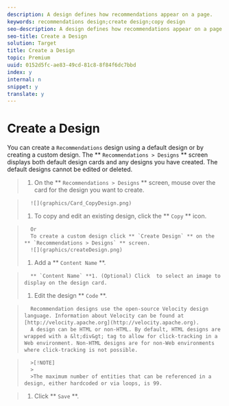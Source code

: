 ```yaml
---
description: A design defines how recommendations appear on a page.
keywords: recommendations design;create design;copy design
seo-description: A design defines how recommendations appear on a page.
seo-title: Create a Design
solution: Target
title: Create a Design
topic: Premium
uuid: 0152d5fc-ae83-49cd-81c8-8f84f6dc7bbd
index: y
internal: n
snippet: y
translate: y
---
```


# Create a Design

You can create a `Recommendations` design using a default design or by creating a custom design. The ** `Recommendations > Designs` ** screen displays both default design cards and any designs you have created. The default designs cannot be edited or deleted. 

>1. On the ** `Recommendations > Designs` ** screen, mouse over the card for the design you want to create.

>       ![](graphics/Card_CopyDesign.png) 
>1. To copy and edit an existing design, click the ** `Copy` ** icon.

>       Or
>       To create a custom design click ** `Create Design` ** on the ** `Recommendations > Designs` ** screen. 
>       ![](graphics/createDesign.png) 
>1. Add a ** `Content Name` **.

>       ** `Content Name` **1. (Optional) Click  to select an image to display on the design card.
>1. Edit the design ** `Code` **.

>       Recommendation designs use the open-source Velocity design language. Information about Velocity can be found at [http://velocity.apache.org](http://velocity.apache.org). 
>       A design can be HTML or non-HTML. By default, HTML designs are wrapped with a &lt;div&gt; tag to allow for click-tracking in a Web environment. Non-HTML designs are for non-Web environments where click-tracking is not possible.

>       >[!NOTE]
>       >
>       >The maximum number of entities that can be referenced in a design, either hardcoded or via loops, is 99.

>1. Click ** `Save` **.
